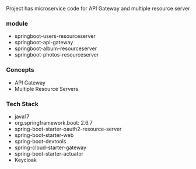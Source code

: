Project has microservice code for API Gateway and multiple resource server

### module
- springboot-users-resourceserver
- springboot-api-gateway
- springboot-album-resourceserver
- springboot-photos-resourceserver

### Concepts
- API Gateway
- Multiple Resource Servers 

### Tech Stack
- java17
- org.springframework.boot: 2.6.7
- spring-boot-starter-oauth2-resource-server
- spring-boot-starter-web
- spring-boot-devtools
- spring-cloud-starter-gateway
- spring-boot-starter-actuator
- Keycloak